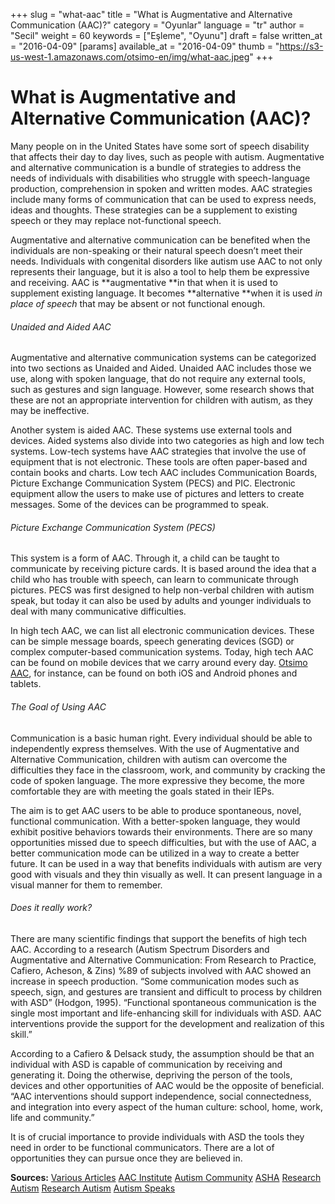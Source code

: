 +++
slug = "what-aac"
title = "What is Augmentative and Alternative Communication (AAC)?"
category = "Oyunlar"
language = "tr"
author = "Secil"
weight = 60
keywords = ["Eşleme", "Oyunu"]
draft = false
written_at = "2016-04-09"
[params]
available_at = "2016-04-09"
thumb = "https://s3-us-west-1.amazonaws.com/otsimo-en/img/what-aac.jpeg"
+++


# What is Augmentative and Alternative Communication (AAC)?

Many people on in the United States have some sort of speech disability that affects their day to day lives, such as people with autism. Augmentative and alternative communication is a bundle of strategies to address the needs of individuals with disabilities who struggle with speech-language production, comprehension in spoken and written modes. AAC strategies include many forms of communication that can be used to express needs, ideas and thoughts. These strategies can be a supplement to existing speech or they may replace not-functional speech.

Augmentative and alternative communication can be benefited when the individuals are non-speaking or their natural speech doesn’t meet their needs. Individuals with congenital disorders like autism use AAC to not only represents their language, but it is also a tool to help them be expressive and receiving. AAC is **augmentative **in that when it is used to supplement existing language. It becomes **alternative **when it is used _in place of speech_ that may be absent or not functional enough.

###### Unaided and Aided AAC

Augmentative and alternative communication systems can be categorized into two sections as Unaided and Aided. Unaided AAC includes those we use, along with spoken language, that do not require any external tools, such as gestures and sign language. However, some research shows that these are not an appropriate intervention for children with autism, as they may be ineffective.

Another system is aided AAC. These systems use external tools and devices. Aided systems also divide into two categories as high and low tech systems. Low-tech systems have AAC strategies that involve the use of equipment that is not electronic. These tools are often paper-based and contain books and charts. Low tech AAC includes Communication Boards, Picture Exchange Communication System (PECS) and PIC. Electronic equipment allow the users to make use of pictures and letters to create messages. Some of the devices can be programmed to speak.

###### Picture Exchange Communication System (PECS)

This system is a form of AAC. Through it, a child can be taught to communicate by receiving picture cards. It is based around the idea that a child who has trouble with speech, can learn to communicate through pictures. PECS was first designed to help non-verbal children with autism speak, but today it can also be used by adults and younger individuals to deal with many communicative difficulties.

In high tech AAC, we can list all electronic communication devices. These can be simple message boards, speech generating devices (SGD) or complex computer-based communication systems. Today, high tech AAC can be found on mobile devices that we carry around every day. [Otsimo AAC](https://itunes.apple.com/tr/app/otsimo-%C3%A7ocuk-otizm-aile-e%C4%9Fitim-oyun-harf-haf%C4%B1za/id1084723770?l=tr&mt=8), for instance, can be found on both iOS and Android phones and tablets.


###### The Goal of Using AAC

Communication is a basic human right. Every individual should be able to independently express themselves. With the use of Augmentative and Alternative Communication, children with autism can overcome the difficulties they face in the classroom, work, and community by cracking the code of spoken language. The more expressive they become, the more comfortable they are with meeting the goals stated in their IEPs.

The aim is to get AAC users to be able to produce spontaneous, novel, functional communication. With a better-spoken language, they would exhibit positive behaviors towards their environments. There are so many opportunities missed due to speech difficulties, but with the use of AAC, a better communication mode can be utilized in a way to create a better future. It can be used in a way that benefits individuals with autism are very good with visuals and they thin visually as well. It can present language in a visual manner for them to remember.

###### Does it really work?

There are many scientific findings that support the benefits of high tech AAC. According to a research (Autism Spectrum Disorders and Augmentative and Alternative Communication: From Research to Practice, Cafiero, Acheson, & Zins) %89 of subjects involved with AAC showed an increase in speech production. “Some communication modes such as speech, sign, and gestures are transient and difficult to process by children with ASD” (Hodgon, 1995). “Functional spontaneous communication is the single most important and life-enhancing skill for individuals with ASD. AAC interventions provide the support for the development and realization of this skill.”

According to a Cafiero & Delsack study, the assumption should be that an individual with ASD is capable of communication by receiving and generating it. Doing the otherwise, depriving the person of the tools, devices and other opportunities of AAC would be the opposite of beneficial. “AAC interventions should support independence, social connectedness, and integration into every aspect of the human culture: school, home, work, life and community.”

It is of crucial importance to provide individuals with ASD the tools they need in order to be functional communicators. There are a lot of opportunities they can pursue once they are believed in.

**Sources:** [Various Articles](http://www.dynavoxtech.com/training/toolkit/details.aspx?id=303) [AAC Institute](http://bit.ly/2pB95l7) [Autism Community](http://bit.ly/2qtsgxt) [ASHA](http://www.asha.org/PRPSpecificTopic.aspx?folderid=8589942773&section=Key_Issues) [Research Autism](http://www.researchautism.net/autism-interventions/types/alternative-and-augmentative-communication/picture-exchange-communication-system-and-autism) [Research Autism](http://researchautism.net/autism-interventions/types/alternative-and-augmentative-communication) [Autism Speaks](https://www.autismspeaks.org/sites/default/files/augmentative_alternative_communication_webinar.pdf)
